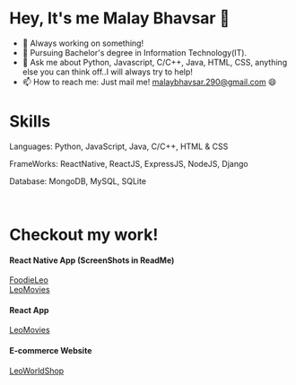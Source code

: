 # Hey, It's me Malay Bhavsar 👋

<!--
**Leo-Malay/Leo-Malay** is a ✨ _special_ ✨ repository because its `README.md` (this file) appears on your GitHub profile.-->

- 🔭 Always working on something!
- 🌱 Pursuing Bachelor's degree in Information Technology(IT).
- 💬 Ask me about Python, Javascript, C/C++, Java, HTML, CSS, anything else you can think off..I will always try to help!
- 📫 How to reach me: Just mail me! malaybhavsar.290@gmail.com 😄

# Skills
<p>Languages: Python, JavaScript, Java, C/C++, HTML & CSS</p>
<p>FrameWorks: ReactNative, ReactJS, ExpressJS, NodeJS, Django</p>
<p>Database: MongoDB, MySQL, SQLite</p>
<br/>

# Checkout my work!
<p><h4>React Native App (ScreenShots in ReadMe)</h4><a href="https://github.com/Leo-Malay/FoodieLeo-Mobile-App">FoodieLeo</a><br/><a href="https://github.com/Leo-Malay/Leo-Movies-Mobile-App">LeoMovies</a></p>
<p><h4>React App</h4><a href="https://leomovies.herokuapp.com/#/">LeoMovies</a></p>
<p><h4>E-commerce Website</h4><a href="https://leoworldshop.herokuapp.com/u/home">LeoWorldShop</a></p>
